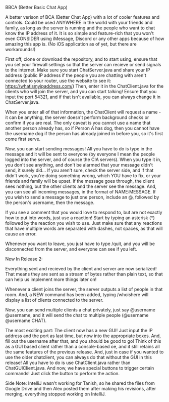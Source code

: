 BBCA (Better Basic Chat App)

A better verison of BCA (Better Chat App) with a lot of cooler features and controls. Could be used ANYWHERE in the world with your friends and family, as long as the server is running and the people who want to chat know the IP address of it. It is so simple and feature-rich that you won't even CONSIDER using iMessage, Discord or any other apps because of how amazing this app is. (No iOS application as of yet, but there are workarounds!)

First off, clone or download the repository, and to start using, ensure that you set your firewall settings so that the server can recieve or send signals to the internet. Make sure you start ChatServer.java and share your IP address (public IP address if the people you are chatting with aren't connected to your router, use the website to see it: https://whatismyipaddress.com/) Then, enter it in the ChatClient.java for the clients who will join the server, and you can start talking! Ensure that you input the port 54321, and if that isn't available, you can always change it in ChatServer.java.

When you enter all of that information, the ChatClient will request a name - it can be anything, the server doesn't perform background checks or confirm if you are real. The only caveat is you cannot use a name that another person already has, so if Person A has dog, then you cannot have the username dog if the person has already joined in before you, so it's first come first serve.

Now, you can start sending messages! All you have to do is type in the message and it will be sent to everyone (by everyone I mean the people logged into the server, and of course the CIA servers). When you type it in, you don't see anything, and don't be alarmed that your message didn't send, it surely did... If you aren't sure, check the server side, and if that didn't work, you're doing something wrong, which YOU have to fix, or your friends and family will be upset. If the message goes through, the client sees nothing, but the other clients and the server see the message. And, you can see all incoming messages, in the format of NAME:MESSAGE. If you wish to send a message to just one person, include an @, followed by the person's username, then the message.

If you see a comment that you would love to respond to, but are not exactly how to put into words, just use a reaction! Start by typing an asterisk (*) followed by the reaction you wish to use. Just make sure that any reactions that have multiple words are separated with dashes, not spaces, as that will cause an error.

Whenever you want to leave, you just have to type /quit, and you will be disconnected from the server, and everyone can see if you left. 

New In Release 2:

Everything sent and recieved by the client and server are now serialized! That means they are sent as a stream of bytes rather than plain text, so that can help us implement more things later on!

Whenever a client joins the server, the server outputs a list of people in that room. And, a NEW command has been added, typing /whoishere will display a list of clients connected to the server.

Now, you can send multiple clients a chat privately, just say @username @username, and it will send the chat to multiple people (@username @username CHAT). 

The most exciting part: The client now has a new GUI! Just input the IP address and the port as last time, but now into the appropriate boxes. And, fill out the username after that, and you should be good to go! Think of this as a GUI based client rather than a console-based oe, and it still retains all the same features of the previous release. And, just in case if you wanted to use the older chatclient, you can always do that without the GUI in this release! All you have to do is use ChatClient.java rather than ChatGUIClient.java. And now, we have special buttons to trigger certain commands! Just click the button to perform the action.

Side Note: IntelliJ wasn't working for Tanish, so he shared the files from Google Drive and then Alex posted them after making his revisions, after merging, everything stopped working on IntelliJ.
